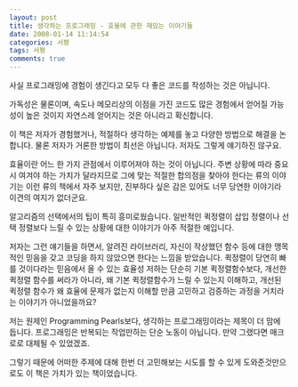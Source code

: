 ```yaml
---
layout: post
title: 생각하는 프로그래밍 - 효율에 관한 재밌는 이야기들
date: 2008-01-14 11:14:54
categories: 서평
tags: 서평
comments: true
---
```

사실 프로그래밍에 경험이 생긴다고 모두 다 좋은 코드를 작성하는 것은 아닙니다.

가독성은 물론이며, 속도나 메모리상의 이점을 가진 코드도 많은 경험에서 얻어질 가능성이 높은 것이지 자연스레 얻어지는 것은 아니라고 확신합니다.

이 책은 저자가 경험했거나, 적절하다 생각하는 예제를 놓고 다양한 방법으로 해결을 논합니다. 물론 저자가 거론한 방법이 최선은 아닙니다. 저자도 그렇게 얘기하진 않구요.

효율이란 어느 한 가지 관점에서 이루어져야 하는 것이 아닙니다. 주변 상황에 따라 중요시 여겨야 하는 가치가 달라지므로 그에 맞는 적절한 합의점을 찾아야 한다는 류의 이야기는 이런 류의 책에서 자주 보지만, 진부하다 싶은 감은 있어도 너무 당연한 이야기라 이견의 여지가 없더군요.

알고리즘의 선택에서의 팁이 특히 흥미로웠습니다. 일반적인 퀵정렬이 삽입 정렬이나 선택 정렬보다 느릴 수 있는 상황에 대한 이야기가 아주 적절한 예입니다.

저자는 그런 얘기들을 하면서, 알려진 라이브러리, 자신이 작상했던 함수 등에 대한 맹목적인 믿음을 갖고 코딩을 하지 않았으면 한다는 느낌을 받았습니다. 퀵정렬이 당연히 빠를 것이다라는 믿음에서 올 수 있는 효율성 저하는 단순히 기본 퀵정렬함수보다, 개선한 퀵정렬 함수를 써라가 아니라, 왜 기본 퀵정렬함수가 느릴 수 있는지 이해하고, 개선된 퀵정렬 함수가 왜 효율에 문제가 없는지 이해할 만큼 고민하고 검증하는 과정을 거치라는 이야기가 아니었을까요?

저는 원제인 Programming Pearls보다, 생각하는 프로그래밍이라는 제목이 더 맘에 듭니다. 프로그래밍은 반복되는 작업만하는 단순 노동이 아닙니다. 만약 그랬다면 매크로로 대체될 수 있었겠죠. 

그렇기 때문에 어떠한 주제에 대해 한번 더 고민해보는 시도를 할 수 있게 도와준것만으로도 이 책은 가치가 있는 책이었습니다.
